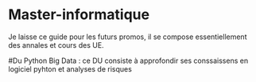 # Master-informatique

Je laisse ce guide pour les futurs promos, il se compose essentiellement des annales et cours des UE.

#Du Python Big Data : ce DU consiste à approfondir ses conssaissens en logiciel pyhton et analyses de risques

